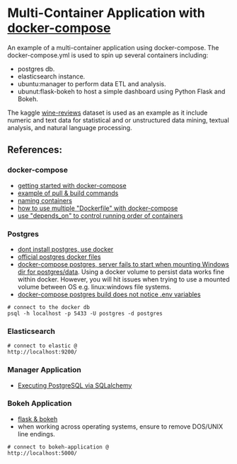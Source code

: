 # Multi-Container Application with [docker-compose](https://docs.docker.com/compose/)

An example of a multi-container application using docker-compose. The docker-compose.yml is used to spin up several containers including:
 - postgres db.
 - elasticsearch instance.
 - ubuntu:manager to perform data ETL and analysis.
 - ubunut:flask-bokeh to host a simple dashboard using Python Flask and Bokeh.

The kaggle [wine-reviews](https://www.kaggle.com/zynicide/wine-reviews#winemag-data_first150k.csv) dataset is used as an example as it include numeric and text data for statistical and or unstructured data mining, textual analysis, and natural language processing. 

## References:
### docker-compose
 - [getting started with docker-compose](https://docs.docker.com/compose/gettingstarted/)
 - [example of pull & build commands](https://docs.docker.com/compose/reference/pull/)
 - [naming containers](https://stackoverflow.com/a/35662191/4538066)
 - [how to use multiple "Dockerfile" with docker-compose](https://nickjanetakis.com/blog/docker-tip-10-project-structure-with-multiple-dockerfiles-and-docker-compose)
 - [use "depends_on" to control running order of containers](https://docs.docker.com/compose/compose-file/#dependson)


### Postgres
  - [dont install postgres, use docker](https://hackernoon.com/dont-install-postgres-docker-pull-postgres-bee20e200198)
  - [official postgres docker files](https://github.com/docker-library/postgres/blob/cad3d8b1f7ee31f3592c2911e014e81b9b2a1c8d/10/alpine/Dockerfile)
  - [docker-compose postgres, server fails to start when mounting Windows dir for postgres/data](https://forums.docker.com/t/data-directory-var-lib-postgresql-data-pgdata-has-wrong-ownership/17963/24). Using a docker volume to persist data works fine within docker. However, you will hit issues when trying to use a mounted volume between OS e.g. linux:windows file systems.
  - [docker-compose postgres build does not notice .env variables](https://github.com/docker-library/postgres/issues/537)

```
# connect to the docker db 
psql -h localhost -p 5433 -U postgres -d postgres
```

### Elasticsearch

```
# connect to elastic @
http://localhost:9200/
```

 
### Manager Application
  - [Executing PostgreSQL via SQLalchemy](https://www.compose.com/articles/using-postgresql-through-sqlalchemy/)


### Bokeh Application
 - [flask & bokeh](http://biobits.org/bokeh-flask.html)
 - when working across operating systems, ensure to remove DOS/UNIX line endings.

```
# connect to bokeh-application @
http://localhost:5000/
```

